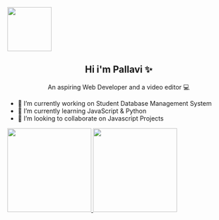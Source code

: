 



<p position="relative" align="left" ><img src="https://media0.giphy.com/media/AqcfW6opza0r1eznPc/giphy.gif?cid=790b761110536131319f050d455bb43990ddc15b21a7e526&rid=giphy.gif&ct=s" width="100" height="100"></p>
<h2 align="center">Hi i'm Pallavi &#10024</h2>
<p align ="center">An aspiring Web Developer and a video editor &#128187</p>






 - 🔭 I’m currently working on Student Database Management System
 - 🌱 I’m currently learning JavaScript & Python
 - 👀 I’m looking to collaborate on Javascript Projects

<div>
  <a href="https://github.com/mayaralbueno">
  <img height="190em" src="https://github-readme-stats.vercel.app/api?username=PallaviSrivastavaa&show_icons=true&theme=radical&include_all_commits=true&count_private=true"/>
  <img height="190em" src="https://github-readme-stats.vercel.app/api/top-langs/?username=PallaviSrivastavaa&layout=compact&langs_count=7&theme=radical"/>
</div>  
